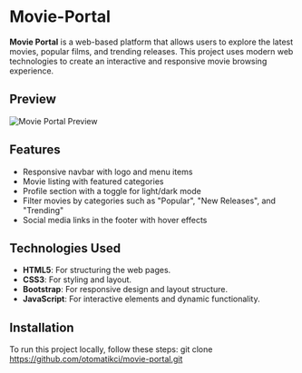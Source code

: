 # Movie-Portal
**Movie Portal** is a web-based platform that allows users to explore the latest movies, popular films, and trending releases. This project uses modern web technologies to create an interactive and responsive movie browsing experience.
## Preview

![Movie Portal Preview](![Movie_portal_](https://github.com/user-attachments/assets/b3ab383f-325c-4c56-89c7-70c3d91fdee9)
)
## Features

- Responsive navbar with logo and menu items
- Movie listing with featured categories
- Profile section with a toggle for light/dark mode
- Filter movies by categories such as "Popular", "New Releases", and "Trending"
- Social media links in the footer with hover effects

## Technologies Used

- **HTML5**: For structuring the web pages.
- **CSS3**: For styling and layout.
- **Bootstrap**: For responsive design and layout structure.
- **JavaScript**: For interactive elements and dynamic functionality.

## Installation

To run this project locally, follow these steps:
git clone https://github.com/otomatikci/movie-portal.git
